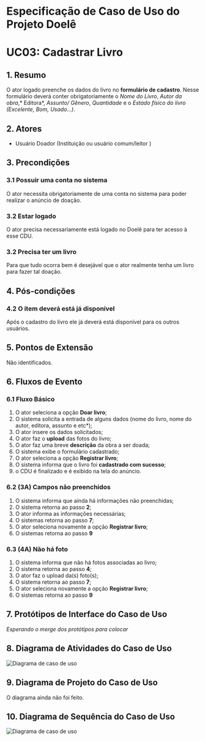 
# Especificação de Caso de Uso do Projeto Doelê

# UC03: **Cadastrar Livro**   

## 1. Resumo

O ator logado preenche os dados do livro no **formulário de cadastro**. Nesse formulário deverá conter obrigatoriamente o *Nome do Livro*, *Autor da obra*,* Editora*, *Assunto/ Gênero*, *Quantidade* e o *Estado físico do livro (Excelente, Bom, Usado...)*.

## 2. Atores

 - Usuário Doador (Instituição ou usuário comum/leitor )

## 3. Precondições

###  3.1 Possuir uma conta no sistema

O ator necessita obrigatoriamente de uma conta no sistema para poder realizar o anúncio de doação.

###  3.2 Estar logado

O ator precisa necessariamente está logado no Doelê para ter acesso à esse CDU.

###  3.2 Precisa ter um livro

Para que tudo ocorra bem é desejável que o ator realmente tenha um livro para fazer tal doação.

## 4. Pós-condições
### 4.2 O item deverá está já disponível

Após o cadastro do livro ele já deverá está disponível para os outros usuários.

## 5. Pontos de Extensão

Não identificados.

## 6. Fluxos de Evento

### 6.1 Fluxo Básico

1. O ator seleciona a opção **Doar livro**;
2.  O sistema solicita a entrada de alguns dados (nome do livro, nome do autor, editora, assunto e etc*);
3. O ator insere os dados solicitados;
4. O ator faz o **upload** das fotos do livro;
5. O ator faz uma breve **descrição** da obra a ser doada;
6.  O sistema exibe o formulário cadastrado;
7.  O ator seleciona a opção **Registrar livro**;
8.  O sistema informa que o livro foi **cadastrado com sucesso**;
9. o CDU é finalizado e é exibido na tela do anúncio.


### 6.2 (3A) Campos não preenchidos

1. O sistema informa que ainda há informações não preenchidas;
2. O sistema retorna ao passo **2**;
3. O ator informa as informações necessárias;
4. O sistemas retorna ao passo **7**;
5. O ator seleciona novamente a opção **Registrar livro**;
6. O sistemas retorna ao passo **9**


### 6.3 (4A) Não há foto

1. O sistema informa que não há fotos associadas ao livro;
2. O sistema retorna ao passo **4**;
3. O ator faz o upload da(s) foto(s);
4. O sistema retorna ao passo **7**;
5. O ator seleciona novamente a opção **Registrar livro**;
6. O sistemas retorna ao passo **9**

## 7. Protótipos de Interface do Caso de Uso

*Esperando o merge dos protótipos para colocar*

## 8. Diagrama de Atividades do Caso de Uso

![Diagrama de caso de uso](diagrama-cdu.jpeg)

## 9. Diagrama de Projeto do Caso de Uso

O diagrama ainda não foi feito.

## 10. Diagrama de Sequência do Caso de Uso

![Diagrama de caso de uso](diagrama-cdu.jpeg)

